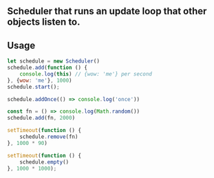 ## Scheduler that runs an update loop that other objects listen to.

## Usage

```js
let schedule = new Scheduler()
schedule.add(function () {
	console.log(this) // {wow: 'me'} per second
}, {wow: 'me'}, 1000)
schedule.start();

schedule.addOnce(() => console.log('once'))

const fn = () => console.log(Math.random())
schedule.add(fn, 2000)

setTimeout(function () {
	schedule.remove(fn)
}, 1000 * 90)

setTimeout(function () {
	schedule.empty()
}, 1000 * 1000);
```



